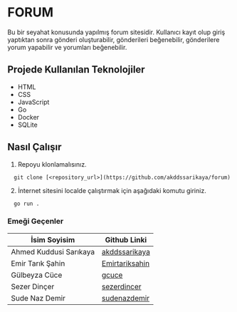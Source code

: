 # FORUM
Bu bir seyahat konusunda yapılmış forum sitesidir. Kullanıcı kayıt olup giriş yaptıktan sonra gönderi oluşturabilir, gönderileri beğenebilir, gönderilere yorum yapabilir ve yorumları beğenebilir. 
## Projede Kullanılan Teknolojiler
- HTML
- CSS
- JavaScript
- Go
- Docker
- SQLite
## Nasıl Çalışır
1. Repoyu klonlamalısınız.
```console
  git clone [<repository_url>](https://github.com/akddssarikaya/forum)
```
2. İnternet sitesini localde çalıştırmak için aşağıdaki komutu giriniz.
```console
  go run .
```

### Emeği Geçenler
|İsim Soyisim| Github Linki|
|------------|-------------|
|Ahmed Kuddusi Sarıkaya|[akddssarikaya](https://github.com/akddssarikaya)|
|Emir Tarık Şahin|[Emirtariksahin](https://github.com/Emirtariksahin)|
|Gülbeyza Cüce|[gcuce](https://github.com/gcuce)|
|Sezer Dinçer|[sezerdincer](https://github.com/sezerdincer)|
|Sude Naz Demir|[sudenazdemir](https://github.com/sudenazdemir)|

